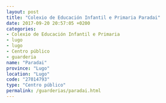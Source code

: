 ```yaml
---
layout: post
title: "Colexio de Educación Infantil e Primaria Paradai"
date: 2017-09-20 20:57:05 +0200
categories:
- Colexio de Educación Infantil e Primaria
- lugo
- lugo
- Centro público
- guarderia
name: "Paradai"
province: "Lugo"
location: "Lugo"
code: "27014793"
type: "Centro público"
permalink: /guarderias/paradai.html
---
```

